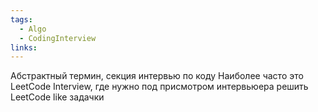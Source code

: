 ```yaml
---
tags:
  - Algo
  - CodingInterview
links:
---
```

Абстрактный термин, секция интервью по коду
Наиболее часто это LeetCode Interview, где нужно под присмотром интервьюера решить LeetCode like задачки